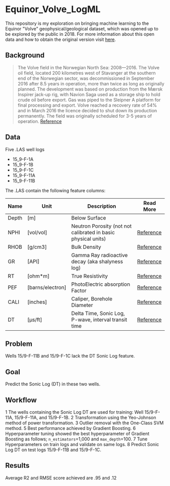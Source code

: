# Equinor_Volve_LogML

This repository is my exploration on bringing machine learning to the Equinor "Volve" geophysical/geological dataset, which was opened up to be explored by the public in 2018.
For more information about this open data and how to obtain the original version visit [here](https://www.equinor.com/en/how-and-why/digitalisation-in-our-dna/volve-field-data-village-download.html).


## Background
> The Volve field in the Norwegian North Sea: 2008—2016. 
> The Volve oil field, located 200 kilometres west of Stavanger at the southern end of the Norwegian sector, was decommissioned in September 2016 after 8.5 years in operation, more than twice as long as originally planned. 
> The development was based on production from the Mærsk Inspirer jack-up rig, with Navion Saga used as a storage ship to hold crude oil before export. Gas was piped to the Sleipner A platform for final processing and export. Volve reached a recovery rate of 54% and in March 2016 the licence decided to shut down its production permanently. The field was originally scheduled for 3-5 years of operation.
><a href="https://www.equinor.com/en/what-we-do/norwegian-continental-shelf-platforms/volve.html" target="_blank">Reference</a>


## Data

Five .LAS well logs

- 15_9-F-1A
- 15_9-F-1B
- 15_9-F-1C
- 15_9-F-11A
- 15_9-F-11B

The .LAS contain the following feature columns:

| Name   | Unit             | Description                                                   | Read More |
|--------|------------------|---------------------------------------------------------------|-----------|
| Depth  | [m]              | Below Surface                                                 |           |
| NPHI   | [vol/vol]        | Neutron Porosity (not not calibrated in basic physical units) |<a href="https://www.glossary.oilfield.slb.com/en/terms/n/neutron_porosity" target="_blank">Reference</a>          |
| RHOB   | [g/cm3]          | Bulk Density                                                  |<a href="https://www.sciencedirect.com/topics/engineering/density-log" target="_blank">Reference</a>            |
| GR     | [API]            | Gamma Ray radioactive decay (aka shalyness log)               |<a href="https://www.glossary.oilfield.slb.com/en/terms/g/gamma_ray_log" target="_blank">Reference</a>         |
| RT     | [ohm*m]          | True Resistivity                                              |<a href="https://www.glossary.oilfield.slb.com/en/terms/r/resistivity_log" target="_blank">Reference</a>          |
| PEF    | [barns/electron] | PhotoElectric absorption Factor                               |<a href="https://www.glossary.oilfield.slb.com/en/Terms/p/pef.aspx" target="_blank">Reference</a>           |
| CALI   | [inches]         | Caliper, Borehole Diameter                                    |<a href="https://www.glossary.oilfield.slb.com/en/terms/c/caliper_log" target="_blank">Reference</a>           |
| DT     | [μs/ft]          | Delta Time, Sonic Log, P-wave, interval transit time          |<a href="https://en.wikipedia.org/wiki/Sonic_logging" target="_blank">Reference</a>           |



## Problem

Wells 15/9-F-11B and 15/9-F-1C lack the DT Sonic Log feature.


## Goal

Predict the Sonic Log (DT) in these two wells.


## Workflow

1 The wells containing the Sonic Log DT are used for training: Well 15/9-F-11A, 15/9-F-11A, and 15/9-F-1B.
2 Transformation using the Yeo-Johnson method of power transformation.
3 Outlier removal with the One-Class SVM method.
5 Best performance achieved by Gradient Boosting.
6 Hyperparameter tuning showed the best hyperparameter of Gradient Boosting as follows; `n_estimators`=1,000 and `max_depth`=100.
7 Tune Hyperparameters on train logs and validate on same logs.
8 Predict Sonic Log DT on test logs 15/9-F-11B and 15/9-F-1C.


## Results

Average R2 and RMSE score achieved are .95 and .12 